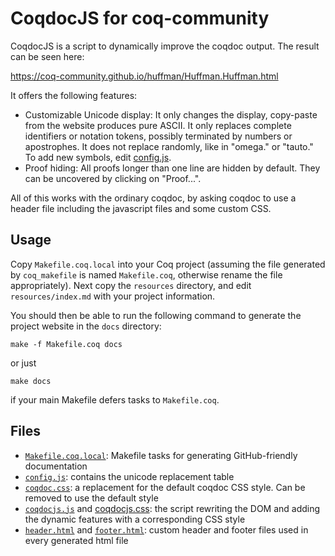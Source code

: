 # CoqdocJS for coq-community

CoqdocJS is a script to dynamically improve the coqdoc output.
The result can be seen here:

https://coq-community.github.io/huffman/Huffman.Huffman.html

It offers the following features:
- Customizable Unicode display:
	It only changes the display, copy-paste from the website produces pure ASCII.
	It only replaces complete identifiers or notation tokens, possibly terminated by numbers or apostrophes.
	It does not replace randomly, like in "omega." or "tauto."
	To add new symbols, edit [config.js](extra/resources/config.js).
- Proof hiding:
	All proofs longer than one line are hidden by default. They can be uncovered by clicking on "Proof...".

All of this works with the ordinary coqdoc, by asking coqdoc to use a header file including the javascript files and some custom CSS.

## Usage

Copy `Makefile.coq.local` into your Coq project (assuming the file generated by `coq_makefile` is named `Makefile.coq`,
otherwise rename the file appropriately). Next copy the `resources` directory, and edit `resources/index.md` with your project
information.

You should then be able to run the following command to generate the project website in the `docs` directory:
```
make -f Makefile.coq docs
```
or just
```
make docs
```
if your main Makefile defers tasks to `Makefile.coq`.

## Files

- [`Makefile.coq.local`](Makefile.coq.local): Makefile tasks for generating GitHub-friendly documentation
- [`config.js`](resources/config.js): contains the unicode replacement table
- [`coqdoc.css`](resources/coqdoc.css): a replacement for the default coqdoc CSS style. Can be removed to use the default style
- [`coqdocjs.js`](resources/coqdocjs.js) and [coqdocjs.css](extra/resources/coqdocjs.css): the script rewriting the DOM and adding the dynamic features with a corresponding CSS style
- [`header.html`](resources/header.html) and [`footer.html`](resources/footer.html): custom header and footer files used in every generated html file
